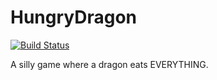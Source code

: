 # HungryDragon
[![Build Status](https://travis-ci.org/MPennanti/HungryDragon.svg?branch=master)](https://travis-ci.org/MPennanti/HungryDragon)

A silly game where a dragon eats EVERYTHING.
